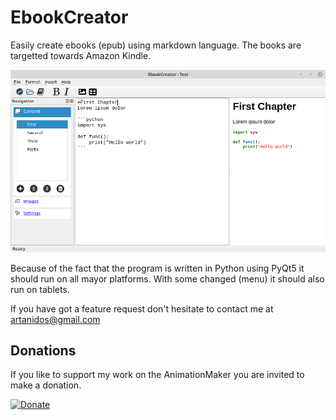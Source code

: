 # EbookCreator
Easily create ebooks (epub) using markdown language.
The books are targetted towards Amazon Kindle.

![](screen.png)

Because of the fact that the program is written in Python using PyQt5 it should run on all mayor platforms. With some changed (menu) it should also run on tablets.

If you have got a feature request don't hesitate to contact me at <artanidos@gmail.com>

## Donations
If you like to support my work on the AnimationMaker you are invited to make a donation.  

[![Donate](https://img.shields.io/badge/Donate-PayPal-green.svg)](https://paypal.me/artanidos)

